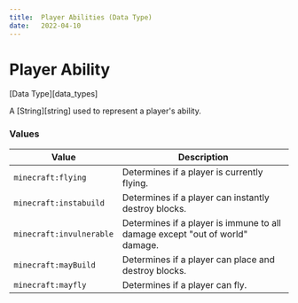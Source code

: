 ```yaml
---
title:	Player Abilities (Data Type)
date:	2022-04-10
---
```


#	Player Ability

[Data Type][data_types]

A [String][string] used to represent a player's ability.


###	Values

  Value                     |  Description                                      
----------------------------|---------------------------------------------------
  `minecraft:flying`        |  Determines if a player is currently flying.      
  `minecraft:instabuild`    |  Determines if a player can instantly destroy blocks.  
  `minecraft:invulnerable`  |  Determines if a player is immune to all damage except "out of world" damage.  
  `minecraft:mayBuild`      |  Determines if a player can place and destroy blocks.  
  `minecraft:mayfly`        |  Determines if a player can fly.                  
